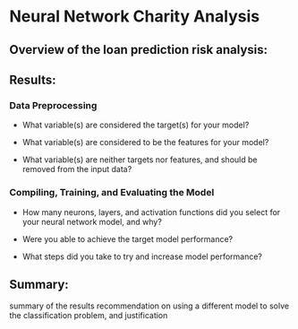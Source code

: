 # Neural Network Charity Analysis


## Overview of the loan prediction risk analysis:


## Results:


### Data Preprocessing


* What variable(s) are considered the target(s) for your model?


* What variable(s) are considered to be the features for your model?


* What variable(s) are neither targets nor features, and should be removed from the input data?


### Compiling, Training, and Evaluating the Model


* How many neurons, layers, and activation functions did you select for your neural network model, and why?
 

* Were you able to achieve the target model performance?


* What steps did you take to try and increase model performance?

## Summary:

summary of the results 
recommendation on using a different model to solve the classification problem, and justification 
